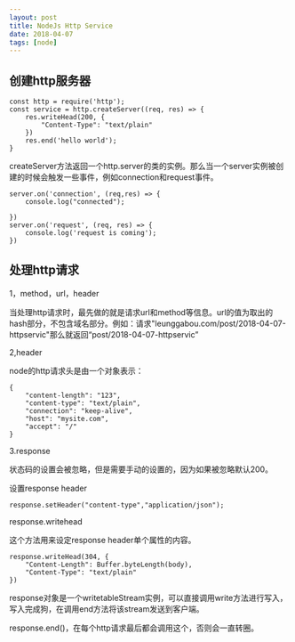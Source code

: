 ```yaml
---
layout: post
title: NodeJs Http Service
date: 2018-04-07
tags: [node]
---
```



## 创建http服务器

    const http = require('http');
    const service = http.createServer((req, res) => {
        res.writeHead(200, {
            "Content-Type": "text/plain"
        })
        res.end('hello world');
    }

createServer方法返回一个http.server的类的实例。那么当一个server实例被创建的时候会触发一些事件，例如connection和request事件。

    server.on('connection', (req,res) => {
        console.log("connected");

    })
    server.on('request', (req, res) => {
        console.log('request is coming');
    })

## 处理http请求

1，method，url，header

当处理http请求时，最先做的就是请求url和method等信息。url的值为取出的hash部分，不包含域名部分。例如：请求"leunggabou.com/post/2018-04-07-httpservic"那么就返回“post/2018-04-07-httpservic”

2,header

node的http请求头是由一个对象表示：

    {
        "content-length": "123",
        "content-type": "text/plain",
        "connection": "keep-alive",
        "host": "mysite.com",
        "accept": "/"
    }

3.response 

状态码的设置会被忽略，但是需要手动的设置的，因为如果被忽略默认200。

设置response header

    response.setHeader("content-type","application/json");

response.writehead

这个方法用来设定response header单个属性的内容。

    response.writeHead(304, {
        "Content-Length": Buffer.byteLength(body),
        "Content-Type": "text/plain"
    })

response对象是一个writetableStream实例，可以直接调用write方法进行写入，写入完成狗，在调用end方法将该stream发送到客户端。

response.end()，在每个http请求最后都会调用这个，否则会一直转圈。